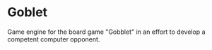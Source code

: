 # Goblet

Game engine for the board game "Gobblet" in an effort to develop a competent computer opponent.
